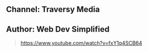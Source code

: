 ## Channel: Traversy Media
## Author: Web Dev Simplified
> https://www.youtube.com/watch?v=fxY1q4SCB64